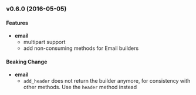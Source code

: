 ### v0.6.0 (2016-05-05)

#### Features

* **email**
  *  multipart support
  *  add non-consuming methods for Email builders

#### Beaking Change

* **email**
  * `add_header` does not return the builder anymore, 
    for consistency with other methods. Use the `header`
    method instead
